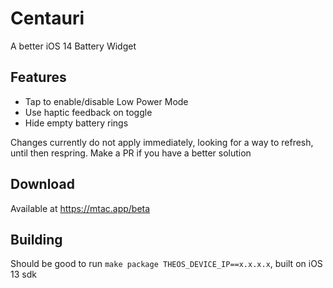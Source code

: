 # Centauri

A better iOS 14 Battery Widget

## Features

- Tap to enable/disable Low Power Mode
- Use haptic feedback on toggle
- Hide empty battery rings

Changes currently do not apply immediately, looking for a way to refresh, until then respring. Make a PR if you have a better solution

## Download

Available at https://mtac.app/beta

## Building

Should be good to run ```make package THEOS_DEVICE_IP==x.x.x.x```, built on iOS 13 sdk
